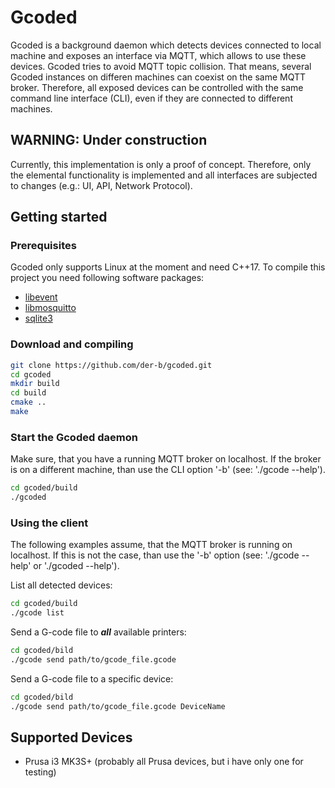 # Gcoded

Gcoded is a background daemon which detects devices connected to local machine and exposes an interface via MQTT, which allows to use these devices.
Gcoded tries to avoid MQTT topic collision.
That means, several Gcoded instances on differen machines can coexist on the same MQTT broker.
Therefore, all exposed devices can be controlled with the same command line interface (CLI), even if they are connected to different machines.

## WARNING: Under construction

Currently, this implementation is only a proof of concept.
Therefore, only the elemental functionality is implemented and all interfaces are subjected to changes (e.g.: UI, API, Network Protocol).

## Getting started

### Prerequisites

Gcoded only supports Linux at the moment and need C++17.
To compile this project you need following software packages:
- [libevent](https://libevent.org/)
- [libmosquitto](https://mosquitto.org/)
- [sqlite3](https://sqlite.org/)

### Download and compiling

``` bash
git clone https://github.com/der-b/gcoded.git
cd gcoded
mkdir build
cd build
cmake ..
make
```

### Start the Gcoded daemon

Make sure, that you have a running MQTT broker on localhost.
If the broker is on a different machine, than use the CLI option '-b' (see: './gcode --help').

``` bash
cd gcoded/build
./gcoded
```

### Using the client

The following examples assume, that the MQTT broker is running on localhost.
If this is not the case, than use the '-b' option (see: './gcode --help' or './gcoded --help').

List all detected devices:

``` bash
cd gcoded/build
./gcode list
```

Send a G-code file to **_all_** available printers:

``` bash
cd gcoded/bild
./gcode send path/to/gcode_file.gcode
```

Send a G-code file to a specific device:

``` bash
cd gcoded/bild
./gcode send path/to/gcode_file.gcode DeviceName
```

## Supported Devices

- Prusa i3 MK3S+ (probably all Prusa devices, but i have only one for testing)
